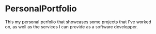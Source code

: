 # PersonalPortfolio
This my personal perfolio that showcases some projects that I've worked on, as well as the services I can provide as a software developper.
